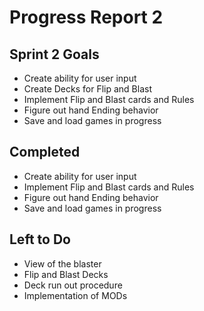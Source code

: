 # Progress Report 2

## Sprint 2 Goals
* Create ability for user input
* Create Decks for Flip and Blast
* Implement Flip and Blast cards and Rules
* Figure out hand Ending behavior
* Save and load games in progress

## Completed
* Create ability for user input
* Implement Flip and Blast cards and Rules
* Figure out hand Ending behavior
* Save and load games in progress

## Left to Do
* View of the blaster
* Flip and Blast Decks
* Deck run out procedure
* Implementation of MODs